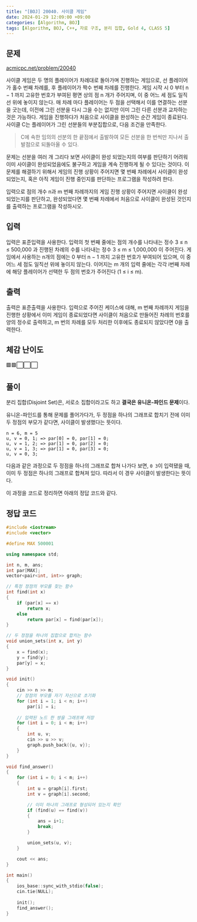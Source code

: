 ```yaml
---
title: "[BOJ] 20040. 사이클 게임"
date: 2024-01-29 12:09:00 +09:00
categories: [Algorithm, BOJ]
tags: [Algorithm, BOJ, C++, 자료 구조, 분리 집합, Gold 4, CLASS 5]
---
```

## **문제**
[acmicpc.net/problem/20040](https://www.acmicpc.net/problem/20040)

사이클 게임은 두 명의 플레이어가 차례대로 돌아가며 진행하는 게임으로, 선 플레이어가 홀수 번째 차례를, 후 플레이어가 짝수 번째 차례를 진행한다. 게임 시작 시 0 부터 n − 1 까지 고유한 번호가 부여된 평면 상의 점 n 개가 주어지며, 이 중 어느 세 점도 일직선 위에 놓이지 않는다. 매 차례 마다 플레이어는 두 점을 선택해서 이를 연결하는 선분을 긋는데, 이전에 그린 선분을 다시 그을 수는 없지만 이미 그린 다른 선분과 교차하는 것은 가능하다. 게임을 진행하다가 처음으로 사이클을 완성하는 순간 게임이 종료된다. 사이클 C는 플레이어가 그린 선분들의 부분집합으로, 다음 조건을 만족한다.

> C에 속한 임의의 선분의 한 끝점에서 출발하여 모든 선분을 한 번씩만 지나서 출발점으로 되돌아올 수 있다.

문제는 선분을 여러 개 그리다 보면 사이클이 완성 되었는지의 여부를 판단하기 어려워 이미 사이클이 완성되었음에도 불구하고 게임을 계속 진행하게 될 수 있다는 것이다. 이 문제를 해결하기 위해서 게임의 진행 상황이 주어지면 몇 번째 차례에서 사이클이 완성되었는지, 혹은 아직 게임이 진행 중인지를 판단하는 프로그램을 작성하려 한다.

입력으로 점의 개수 n과 m 번째 차례까지의 게임 진행 상황이 주어지면 사이클이 완성 되었는지를 판단하고, 완성되었다면 몇 번째 차례에서 처음으로 사이클이 완성된 것인지를 출력하는 프로그램을 작성하시오.
<br>

## **입력**
입력은 표준입력을 사용한다. 입력의 첫 번째 줄에는 점의 개수를 나타내는 정수 3 ≤ n ≤ 500,000 과 진행된 차례의 수를 나타내는 정수 3 ≤ m ≤ 1,000,000 이 주어진다. 게임에서 사용하는 n개의 점에는 0 부터 n − 1 까지 고유한 번호가 부여되어 있으며, 이 중 어느 세 점도 일직선 위에 놓이지 않는다. 이어지는 m 개의 입력 줄에는 각각 i번째 차례에 해당 플레이어가 선택한 두 점의 번호가 주어진다 (1 ≤ i ≤ m).
<br>

## **출력**
출력은 표준출력을 사용한다. 입력으로 주어진 케이스에 대해, m 번째 차례까지 게임을 진행한 상황에서 이미 게임이 종료되었다면 사이클이 처음으로 만들어진 차례의 번호를 양의 정수로 출력하고, m 번의 차례를 모두 처리한 이후에도 종료되지 않았다면 0을 출력한다.
<br>

## **체감 난이도**
🟩🟩⬜⬜⬜
<br>

## **풀이**
분리 집합(Disjoint Set)은, 서로소 집합이라고도 하고 **결국은 유니온-파인드 문제**이다.

유니온-파인드를 통해 문제를 풀어가다가, 두 정점을 하나의 그래프로 합치기 전에 이미 두 정점의 부모가 같다면, 사이클이 발생했다는 뜻이다.
```
n = 6, m = 5
u, v = 0, 1; => par[0] = 0, par[1] = 0;
u, v = 1, 2; => par[1] = 0, par[2] = 0;
u, v = 1, 3; => par[1] = 0, par[3] = 0;
u, v = 0, 3;
```

다음과 같은 과정으로 두 정점을 하나의 그래프로 합쳐 나가다 보면, `0 3`이 입력됐을 때, 이미 두 정점은 하나의 그래프로 합쳐져 있다. 따라서 이 경우 사이클이 발생한다는 뜻이다.

이 과정을 코드로 정리하면 아래의 정답 코드와 같다.
<br>

## **정답 코드**
```c++
#include <iostream>
#include <vector>

#define MAX 500001

using namespace std;

int n, m, ans;
int par[MAX];
vector<pair<int, int>> graph;

// 특정 정점의 부모를 찾는 함수
int find(int x)
{
    if (par[x] == x)
        return x;
    else
        return par[x] = find(par[x]);
}

// 두 정점을 하나의 집합으로 합치는 함수
void union_sets(int x, int y)
{
    x = find(x);
    y = find(y);
    par[y] = x;
}

void init()
{
    cin >> n >> m;
    // 정점의 부모를 자기 자신으로 초기화
    for (int i = 1; i < n; i++)
        par[i] = i;
    
    // 입력된 노드 한 쌍을 그래프에 저장
    for (int i = 0; i < m; i++)
    {
        int u, v;
        cin >> u >> v;
        graph.push_back({u, v});
    }
}

void find_answer()
{
    for (int i = 0; i < m; i++)
    {
        int u = graph[i].first;
        int v = graph[i].second;

        // 이미 하나의 그래프로 형성되어 있는지 확인
        if (find(u) == find(v))
        {
            ans = i+1;
            break;
        }

        union_sets(u, v);
    }

    cout << ans;
}

int main()
{
    ios_base::sync_with_stdio(false);
    cin.tie(NULL);
    
    init();
    find_answer();
}
```